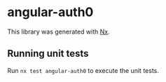 # angular-auth0

This library was generated with [Nx](https://nx.dev).

## Running unit tests

Run `nx test angular-auth0` to execute the unit tests.
